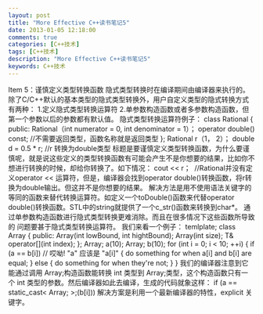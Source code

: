 ```yaml
---
layout: post
title: "More Effective C++读书笔记5"
date: 2013-01-05 12:18:00 
comments: true
categories: [C++技术]
tags: [C++技术]
description: "More Effective C++读书笔记5"
keywords: C++技术
---
```


  Item 5：谨慎定义类型转换函数
   隐式类型转换时在编译期间由编译器来执行的。除了C/C++默认的基本类型的隐式类型转换外，用户自定义类型的隐式转换方式有两种：
    1.定义隐式类型转换运算符
     2.单参数构造函数或者多参数构造函数，但第一个参数以后的参数都有默认值。
       隐式类型转换运算符例子：
        class Rational
{
public:
    Rational（int numerator = 0, int denominator = 1）；
    operator double() const;   //不需要返回类型，函数名称就是返回类型
};
Rational r（1， 2）；
double d = 0.5 * r; //r 转换为double类型
          标题是要谨慎定义类型转换函数，为什么要谨慎呢，就是说这些定义的类型转换函数有可能会产生不是你想要的结果，比如你不想进行转换的时候，却给你转换了。如下情况：
           cout << r；  //Rational并没有定义operator << 运算符，但是，编译器会找到operator double()转换函数，将r转换为double输出。但这并不是你想要的结果。
            解决方法是用不使用语法关键字的等同的函数来替代转换运算符。如定义一个toDouble()函数来代替operator double()转换函数。STL中的string就提供了一个c_str()函数来转换到char*。
              通过单参数构造函数进行隐式类型转换更难消除。而且在很多情况下这些函数所导致的
               问题要甚于隐式类型转换运算符。
                我们来看一个例子：
                 temlplate<typename T>;
class Array
{
public:
    Array(int lowBound, int hightBound);
    Array(int size);
    T& operator[](int index);
};
Array<int>; a(10);
Array<int>; b(10);
for (int i = 0; i < 10; ++i)
{
    if (a == b[i]) // 哎呦! "a" 应该是 "a[i]"
    {
        do something for when
        a[i] and b[i] are equal;
    }
    else
    {
        do something for when they're not;
    }
}
                  我们的编译器注意到它能通过调用 Array<int>;构造函数能转换 int 类型到 Array<int>;类型，这个构造函数只有一个 int 类型的参数。然后编译器如此去编译，生成的代码就象这样：
                   if (a == static_cast< Array<int>; >;(b[i]))
                     解决方案是利用一个最新编译器的特性，explicit 关键字。
